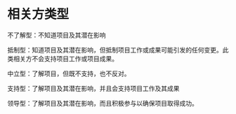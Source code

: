 # 相关方类型
不了解型：不知道项目及其潜在影响

抵制型：知道项目及其潜在影响，但抵制项目工作或成果可能引发的任何变更。此类相关方不会支持项目工作或项目成果。

中立型：了解项目，但既不支持，也不反对。

支持型：了解项目及其潜在影响，并且会支持项目工作及其成果

领导型：了解项目及其潜在影响，而且积极参与以确保项目取得成功。